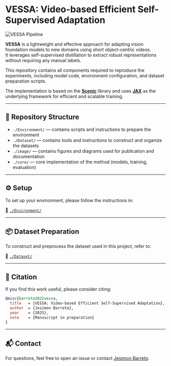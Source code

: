 # VESSA: Video-based Efficient Self-Supervised Adaptation

![VESSA Pipeline](./image/vesa_pipeline.png)

**VESSA** is a lightweight and effective approach for adapting vision foundation models to new domains using short object-centric videos.  
It leverages self-supervised distillation to extract robust representations without requiring any manual labels.

This repository contains all components required to reproduce the experiments, including model code, environment configuration, and dataset preparation scripts.

The implementation is based on the **[Scenic](https://github.com/google-research/scenic)** library and uses **[JAX](https://github.com/google/jax)** as the underlying framework for efficient and scalable training.

---

## 📁 Repository Structure

- `./Environment/` — contains scripts and instructions to prepare the environment  
- `./Dataset/` — contains tools and instructions to construct and organize the datasets  
- `./image/` — contains figures and diagrams used for publication and documentation  
- `./core/` — core implementation of the method (models, training, evaluation)

---

## ⚙️ Setup

To set up your environment, please follow the instructions in:

📂 [`./Environment/`](./Environment/)

---

## 📦 Dataset Preparation

To construct and preprocess the dataset used in this project, refer to:

📂 [`./Dataset/`](./Dataset/)

---

## 📜 Citation

If you find this work useful, please consider citing:

```bibtex
@misc{barreto2025vessa,
  title   = {VESSA: Video-based Efficient Self-Supervised Adaptation},
  author  = {Jesimon Barreto},
  year    = {2025},
  note    = {Manuscript in preparation}
}
```

---

## 📬 Contact

For questions, feel free to open an issue or contact [Jesimon Barreto](https://github.com/jesimonbarreto).

